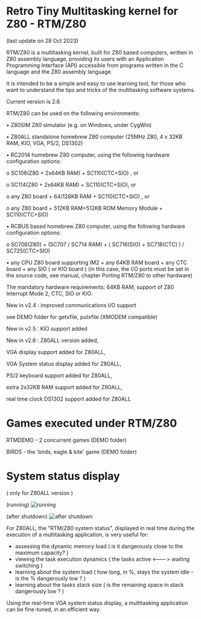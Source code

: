 # Retro Tiny Multitasking kernel for Z80 - RTM/Z80

(last update on 28 Oct 2023)

RTM/Z80 is a multitasking kernel, built for Z80 based computers, written in Z80 assembly language, providing its users with an Application Programming Interface (API) accessible from programs written in the C language and the Z80 assembly language.

It is intended to be a simple and easy to use learning tool, for those who want to understand the tips and tricks of the multitasking software systems.

Current version is 2.6 

RTM/Z80 can be used on the following environments:

• Z80SIM Z80 simulator (e.g. on Windows, under CygWin)

• Z80ALL standalone homebrew Z80 computer (25MHz Z80, 4 x 32KB RAM, KIO, VGA, PS/2, DS1302)

• RC2014 homebrew Z80 computer, using the following hardware configuration options:

  o SC108(Z80 + 2x64KB RAM) + SC110(CTC+SIO) , or
  
  o SC114(Z80 + 2x64KB RAM) + SC110(CTC+SIO), or
  
  o any Z80 board + 64/128KB RAM + SC110(CTC+SIO) , or
  
  o any Z80 board + 512KB RAM+512KB ROM Memory Module + SC110(CTC+SIO)

• RCBUS based homebrew Z80 computer, using the following hardware configuration options:

  o SC706(Z80) + (SC707 / SC714 RAM) + ( SC716(SIO) + SC718(CTC) ) / SC725(CTC+SIO) 

• any CPU Z80 board supporting IM2 + any 64KB RAM board + any CTC board + any SIO ( or KIO board ) (in this case, the I/O ports must be set in the source code, see manual, chapter Porting RTM/Z80 to other hardware)

The mandatory hardware requirements: 64KB RAM, support of Z80 Interrupt Mode 2, CTC, SIO or KIO.   

New in v2.4 : improved communications I/O support

see DEMO folder for getxfile, putxfile (XMODEM compatible)

New in v2.5 : KIO support added

New in v2.6 : Z80ALL version added, 

VGA display support added for Z80ALL, 

VGA System status display added for Z80ALL, 

PS/2 keyboard support added for Z80ALL, 

extra 2x32KB RAM support added for Z80ALL,

real time clock DS1302 support added for Z80ALL

# Games executed under RTM/Z80 

RTMDEMO - 2 concurrent games (DEMO folder)

BIRDS - the 'birds, eagle & kite' game (DEMO folder)

# System status display

 ( only for Z80ALL version )

(running)
![running](https://github.com/Laci1953/RTM-Z80/assets/87603175/7e8091fa-14ae-4b71-8cef-8817297eeeb6)

(after shutdown)
![after shutdown](https://github.com/Laci1953/RTM-Z80/assets/87603175/38a87e94-a176-43e1-b21b-9fbceba6ebad)

For Z80ALL, the "RTM/Z80 system status", displayed in real time during the execution of a multitasking application, is very useful for:

- assessing the dynamic memory load ( is it dangerously close to the maximum capacity? )
- viewing the task execution dynamics ( the tasks active <---> waiting switching )
- learning about the system load ( how long, in %, stays the system idle - is the % dangerously low  ? )
- learning about the tasks stack size ( is the remaining space in stack dangerously low ? )

Using the real-time VGA system status display, a multitasking application can be fine-tuned, in an efficient way.
